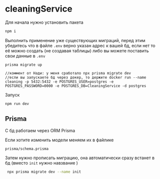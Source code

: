 # cleaningService
Для начала нужно установить пакета
```bash
npm i
```

Выполнить применение уже существующих миграций, перед этим убедитесь что 
в файле ```.env``` верно указан адрес к вашей бд, если нет то её можно создать (не создавая таблицы)
либо вы можете поставить свои данные в ```.env```
```
prisma migrate up

//коммент от Нади: у меня сработало npx prisma migrate dev
//если вы запускаете бд через докер, то держите docker run --name cleaning -p 5432:5432 -e POSTGRES_USER=postgres -e POSTGRES_PASSWORD=0000 -e POSTGRES_DB=CleaningService -d postgres
```

Запуск
```bash
npm run dev
```

## Prisma
С бд работаем через ORM Prisma

Если хотите изменить модели меняем их в файлике 
```bash
prisma/schema.prisma
```
Затем нужно прописать миграцию, она автоматически сразу встанет в бд (вместо ```init``` нужно навзвание )
```bash
 npx prisma migrate dev --name init
```